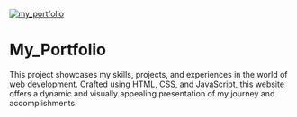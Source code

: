 [![my_portfolio](https://github.com/Abinath7/Abinath7/blob/main/asset/portfolio.png)](https://abinath7.github.io/My_Portfolio-main/)</br>

# My_Portfolio
This project showcases my skills, projects, and experiences in the world of web development. Crafted using HTML, CSS, and JavaScript, this website offers a dynamic and visually appealing presentation of my journey and accomplishments.


 